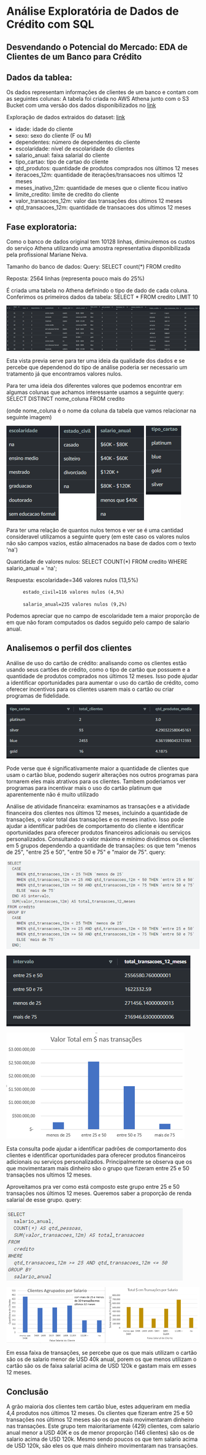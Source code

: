 # Análise Exploratória de Dados de Crédito com SQL
## Desvendando o Potencial do Mercado: EDA  de Clientes de um Banco para Crédito

## Dados da tablea:

Os dados representam informações de clientes de um banco e contam com as seguintes colunas:
A tabela foi criada no AWS Athena junto com o S3 Bucket com uma versão dos dados disponibilizados no [link](https://github.com/andre-marcos-perez/ebac-course-utils/tree/main/dataset)

Exploração de dados extraidos do dataset: [link](https://github.com/andre-marcos-perez/ebac-course-utils/blob/main/dataset/credito.csv)

- idade: idade do cliente
- sexo: sexo do cliente (F ou M)
- dependentes: número de dependentes do cliente
- escolaridade: nível de escolaridade do clientes
- salario_anual: faixa salarial do cliente
- tipo_cartao: tipo de cartao do cliente
- qtd_produtos: quantidade de produtos comprados nos últimos 12 meses
- iteracoes_12m: quantidade de iterações/transacoes nos ultimos 12 meses
- meses_inativo_12m: quantidade de meses que o cliente ficou inativo
- limite_credito: limite de credito do cliente
- valor_transacoes_12m: valor das transações dos ultimos 12 meses
- qtd_transacoes_12m: quantidade de transacoes dos ultimos 12 meses

## Fase exploratoria:

Como o banco de dados original tem 10128 linhas, diminuiremos os custos do serviço Athena utilizando uma amostra representativa disponibilizada pela profissional Mariane Neiva.

Tamanho do banco de dados: Query: SELECT count(*) FROM credito

Reposta: 2564 linhas (representa pouco mais do 25%)

É criada uma tabela no Athena definindo o tipo de dado de cada coluna. Conferimos os primeiros dados da tabela: SELECT * FROM credito LIMIT 10

![Dados](dados.png)

Esta vista previa serve para ter uma ideia da qualidade dos dados e se percebe que dependenod do tipo de análise poderia ser necessario um tratamento já que encontramos valores nulos.

Para ter uma ideia dos diferentes valores que podemos encontrar em algumas colunas que achamos interessante usamos a seguinte query: SELECT DISTINCT nome_coluna FROM credito

(onde nome_coluna é o nome da coluna da tabela que vamos relacionar na seguinte imagem)

![Tipos_dados](tipos_dados.png)

Para ter uma relação de quantos nulos temos e ver se é uma cantidad consideravel utilizamos a seguinte query (em este caso os valores nulos não são campos vazios, estão almacenados na base de dados com o texto 'na')

Quantidade de valores nulos: SELECT COUNT(*) FROM credito WHERE salario_anual = 'na';

Respuesta: escolaridade=346 valores nulos (13,5%)

          estado_civil=116 valores nulos (4,5%)

          salario_anual=235 valores nulos (9,2%)
Podemos apreciar que no campo de escolaridade tem a maior proporção de em que não foram computados os dados seguido pelo campo de salario anual.

## Analisemos o perfil dos clientes

Análise de uso do cartão de crédito: analisando como os clientes estão usando seus cartões de crédito, como o tipo de cartão que possuem e a quantidade de produtos comprados nos últimos 12 meses. Isso pode ajudar a identificar oportunidades para aumentar o uso do cartão de crédito, como oferecer incentivos para os clientes usarem mais o cartão ou criar programas de fidelidade.

![Perfil](perfil.png)

Pode verse que é significativamente maior a quantidade de clientes que usam o cartão blue, podendo sugerir alterações nos outros programas para tornarem eles mais atrativos para os clientes. Tambem poderiamos ver programas para incentivar mais o uso do cartão platinum que aparentemente não é muito utilizado

Análise de atividade financeira: examinamos as transações e a atividade financeira dos clientes nos últimos 12 meses, incluindo a quantidade de transações, o valor total das transações e os meses inativo. Isso pode ajudar a identificar padrões de comportamento do cliente e identificar oportunidades para oferecer produtos financeiros adicionais ou serviços personalizados. Consultando o valor máximo e mínimo dividimos os clientes em 5 grupos dependendo a quantidade de transações: os que tem "menos de 25", "entre 25 e 50", "entre 50 e 75" e "maior de 75". query:

![Agrupamento](agrupamento.png)

![Agrupamento_resultados](agrupamento_result.png)

![Agrupamento_grafico](agrupamento_graf.png)

Esta consulta pode ajudar a identificar padrões de comportamento dos clientes e identificar oportunidades para oferecer produtos financeiros adicionais ou serviços personalizados. Principalmente se observa que os que movimentaram mais dinheiro são o grupo que fizeram entre 25 e 50 transações nos ultimos 12 meses.

Aproveitamos pra ver como está composto este grupo entre 25 e 50 transações nos últimos 12 meses. Queremos saber a proporção de renda salarial de esse grupo. query:

![Salario](salario.png)

![salario_grafico](salario_graf.png)

Em essa faixa de transações, se percebe que os que mais utilizam o cartão são os de salario menor de USD 40k anual, porem os que menos utilizam o cartão são os de faixa salarial acima de USD 120k e gastam mais em esses 12 meses.

## Conclusão

A grão maioria dos clientes tem cartão blue, estes adqueriram em media 4,4 produtos nos últimos 12 meses.
Os clientes que fizeram entre 25 e 50 transações nos últimos 12 meses são os que mais movimentaram dinheiro nas transações.
Este grupo tem maioritariamente (429) clientes, com salario anual menor a USD 40K e os de menor proporção (146 clientes) são os de salario acima de USD 120k.
Mesmo sendo poucos os que tem salario acima de USD 120k, são eles os que mais dinheiro movimentaram nas transações.
